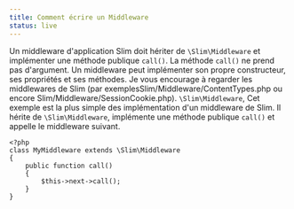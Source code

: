 ```yaml
---
title: Comment écrire un Middleware
status: live
---
```


Un middleware d'application Slim doit hériter de  `\Slim\Middleware` et implémenter une méthode publique `call()`. La méthode `call()` ne prend pas d'argument. Un middleware peut implémenter son propre constructeur, ses propriétés et ses méthodes. Je vous encourage à regarder les middlewares de Slim (par exemplesSlim/Middleware/ContentTypes.php ou encore Slim/Middleware/SessionCookie.php).
`\Slim\Middleware`,
Cet exemple est la plus simple des implémentation d'un middleware de Slim. Il hérite de `\Slim\Middleware`, implémente une méthode publique `call()` et appelle le middleware suivant.

    <?php
    class MyMiddleware extends \Slim\Middleware
    {
        public function call()
        {
            $this->next->call();
        }
    }
